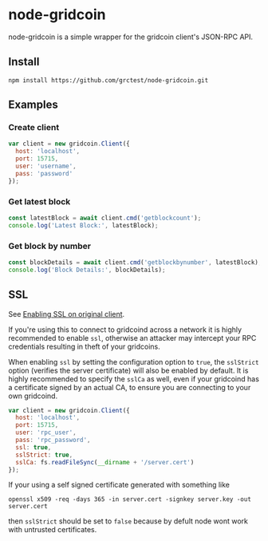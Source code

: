 # node-gridcoin

node-gridcoin is a simple wrapper for the gridcoin client's JSON-RPC API.

## Install

`npm install https://github.com/grctest/node-gridcoin.git`

## Examples

### Create client
```js
var client = new gridcoin.Client({
  host: 'localhost',
  port: 15715,
  user: 'username',
  pass: 'password'
});
```

### Get latest block

```js
const latestBlock = await client.cmd('getblockcount');
console.log('Latest Block:', latestBlock);
```
### Get block by number

```js
const blockDetails = await client.cmd('getblockbynumber', latestBlock);
console.log('Block Details:', blockDetails);
```

## SSL
See [Enabling SSL on original client](https://en.bitcoin.it/wiki/Enabling_SSL_on_original_client_daemon).

If you're using this to connect to gridcoind across a network it is highly
recommended to enable `ssl`, otherwise an attacker may intercept your RPC credentials
resulting in theft of your gridcoins.

When enabling `ssl` by setting the configuration option to `true`, the `sslStrict`
option (verifies the server certificate) will also be enabled by default. It is 
highly recommended to specify the `sslCa` as well, even if your gridcoind has
a certificate signed by an actual CA, to ensure you are connecting
to your own gridcoind.

```js
var client = new gridcoin.Client({
  host: 'localhost',
  port: 15715,
  user: 'rpc_user',
  pass: 'rpc_password',
  ssl: true,
  sslStrict: true,
  sslCa: fs.readFileSync(__dirname + '/server.cert')
});
```

If your using a self signed certificate generated with something like 

`openssl x509 -req -days 365 -in server.cert -signkey server.key -out server.cert`

then `sslStrict` should be set to `false` because by defult node wont work with 
untrusted certificates. 
